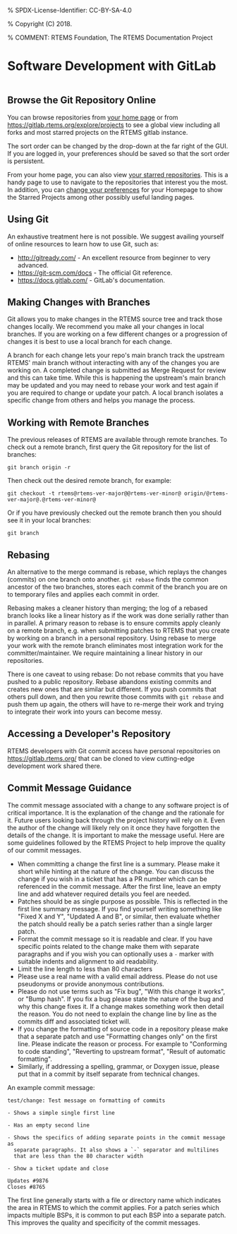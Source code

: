 % SPDX-License-Identifier: CC-BY-SA-4.0

% Copyright (C) 2018.

% COMMENT: RTEMS Foundation, The RTEMS Documentation Project

# Software Development with GitLab


```{include} ../../common/content/merge-request-creation.rst
```


## Browse the Git Repository Online

You can browse repositories from [your home page](https://gitlab.rtems.org)
or from <https://gitlab.rtems.org/explore/projects> to see a global view
including all forks and most starred projects on the RTEMS gitlab instance.

The sort order can be changed by the drop-down at the far right of the GUI. If
you are logged in, your preferences should be saved so that the sort order is
persistent.

From your home page, you can also view
[your starred repositories](https://gitlab.rtems.org/dashboard/projects/starred).
This is a handy page to use to navigate to the repositories that interest you
the most. In addition, you can
[change your preferences](https://gitlab.rtems.org/-/profile/preferences)
for your Homepage to show the Starred Projects among other possibly useful
landing pages.

## Using Git

An exhaustive treatment here is not possible. We suggest availing yourself of
online resources to learn how to use Git, such as:

- <http://gitready.com/> - An excellent resource from beginner to very advanced.
- <https://git-scm.com/docs> - The official Git reference.
- <https://docs.gitlab.com/> - GitLab's documentation.

## Making Changes with Branches

Git allows you to make changes in the RTEMS source tree and track those changes
locally. We recommend you make all your changes in local branches. If you are
working on a few different changes or a progression of changes it is best to
use a local branch for each change.

A branch for each change lets your repo's main branch track the upstream
RTEMS' main branch without interacting with any of the changes you are
working on. A completed change is submitted as Merge Request for review
and this can take time. While this is happening the upstream's main branch
may be updated and you may need to rebase your work and test again if you are
required to change or update your patch. A local branch isolates a specific
change from others and helps you manage the process.

## Working with Remote Branches

The previous releases of RTEMS are available through remote branches. To check
out a remote branch, first query the Git repository for the list of branches:

```shell
git branch origin -r
```

Then check out the desired remote branch, for example:

```shell
git checkout -t rtems@rtems-ver-major@@rtems-ver-minor@ origin/@rtems-ver-major@.@rtems-ver-minor@
```

Or if you have previously checked out the remote branch then you should see it
in your local branches:

```shell
git branch
```

## Rebasing

An alternative to the merge command is rebase, which replays the changes
(commits) on one branch onto another. `git rebase` finds the common ancestor
of the two branches, stores each commit of the branch you are on to temporary
files and applies each commit in order.

Rebasing makes a cleaner history than merging; the log of a rebased branch
looks like a linear history as if the work was done serially rather than in
parallel. A primary reason to rebase is to ensure commits apply cleanly on a
remote branch, e.g. when submitting patches to RTEMS that you create by working
on a branch in a personal repository. Using rebase to merge your work with the
remote branch eliminates most integration work for the committer/maintainer.
We require maintaining a linear history in our repositories.

There is one caveat to using rebase: Do not rebase commits that you have pushed
to a public repository. Rebase abandons existing commits and creates new ones
that are similar but different. If you push commits that others pull down, and
then you rewrite those commits with `git rebase` and push them up again, the
others will have to re-merge their work and trying to integrate their work
into yours can become messy.

## Accessing a Developer's Repository

RTEMS developers with Git commit access have personal repositories
on <https://gitlab.rtems.org/> that can be cloned to view cutting-edge
development work shared there.

## Commit Message Guidance

The commit message associated with a change to any software project
is of critical importance. It is the explanation of the change and the
rationale for it. Future users looking back through the project history
will rely on it. Even the author of the change will likely rely on it
once they have forgotten the details of the change. It is important to
make the message useful. Here are some guidelines followed by the RTEMS
Project to help improve the quality of our commit messages.

- When committing a change the first line is a summary. Please make it short
  while hinting at the nature of the change. You can discuss the change
  if you wish in a ticket that has a PR number which can be referenced in
  the commit message. After the first line, leave an empty line and add
  whatever required details you feel are needed.
- Patches should be as single purpose as possible. This is reflected in
  the first line summary message. If you find yourself writing something
  like "Fixed X and Y", "Updated A and B", or similar, then evaluate
  whether the patch should really be a patch series rather than a single
  larger patch.
- Format the commit message so it is readable and clear. If you have
  specific points related to the change make them with separate paragraphs
  and if you wish you can optionally uses a `-` marker with suitable
  indents and alignment to aid readability.
- Limit the line length to less than 80 characters
- Please use a real name with a valid email address. Please do not use
  pseudonyms or provide anonymous contributions.
- Please do not use terms such as "Fix bug", "With this change it
  works", or "Bump hash". If you fix a bug please state the nature of the
  bug and why this change fixes it. If a change makes something work then
  detail the reason. You do not need to explain the change line by line
  as the commits diff and associated ticket will.
- If you change the formatting of source code in a repository please
  make that a separate patch and use "Formatting changes only" on the first
  line. Please indicate the reason or process. For example to "Conforming
  to code standing", "Reverting to upstream format", "Result of automatic
  formatting".
- Similarly, if addressing a spelling, grammar, or Doxygen issue, please
  put that in a commit by itself separate from technical changes.

An example commit message:

```shell
test/change: Test message on formatting of commits

- Shows a simple single first line

- Has an empty second line

- Shows the specifics of adding separate points in the commit message as
  separate paragraphs. It also shows a `-` separator and multilines
  that are less than the 80 character width

- Show a ticket update and close

Updates #9876
Closes #8765
```

The first line generally starts with a file or directory name which
indicates the area in RTEMS to which the commit applies. For a patch
series which impacts multiple BSPs, it is common to put each BSP into
a separate patch. This improves the quality and specificity of the
commit messages.


